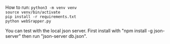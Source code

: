 How to run:
```python3 -m venv venv```  <br />
```source venv/bin/activate```  <br />
```pip install -r requirements.txt```  <br />
```python webSrapper.py```  <br />

You can test with the local json server. First install with "npm install -g json-server" then run "json-server db.json".
